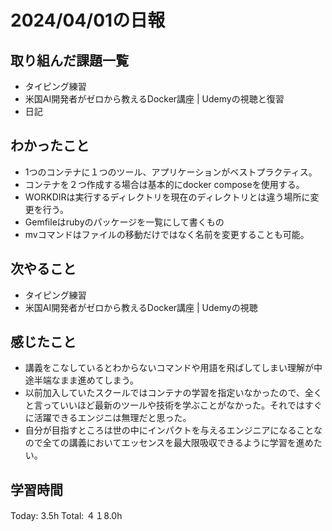 # 2024/04/01の日報
## 取り組んだ課題一覧
* タイピング練習
* 米国AI開発者がゼロから教えるDocker講座 | Udemyの視聴と復習
* 日記
## わかったこと
* 1つのコンテナに１つのツール、アプリケーションがベストプラクティス。
* コンテナを２つ作成する場合は基本的にdocker composeを使用する。
* WORKDIRは実行するディレクトリを現在のディレクトリとは違う場所に変更を行う。
* Gemfileはrubyのパッケージを一覧にして書くもの
* mvコマンドはファイルの移動だけではなく名前を変更することも可能。
## 次やること
* タイピング練習
* 米国AI開発者がゼロから教えるDocker講座 | Udemyの視聴
## 感じたこと
* 講義をこなしているとわからないコマンドや用語を飛ばしてしまい理解が中途半端なまま進めてしまう。
* 以前加入していたスクールではコンテナの学習を指定いなかったので、全くと言っていいほど最新のツールや技術を学ぶことがなかった。それではすぐに活躍できるエンジニは無理だと思った。
* 自分が目指すところは世の中にインパクトを与えるエンジニアになることなので全ての講義においてエッセンスを最大限吸収できるように学習を進めたい。
##  学習時間
Today: 3.5h
Total: ４１8.0h
